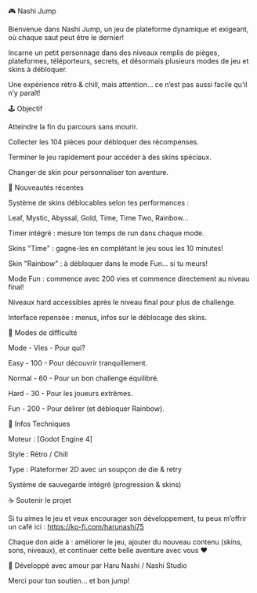 🎮 Nashi Jump

Bienvenue dans Nashi Jump, un jeu de plateforme dynamique et exigeant, où chaque saut peut être le dernier!

Incarne un petit personnage dans des niveaux remplis de pièges, plateformes, téléporteurs, secrets, et désormais plusieurs modes de jeu et skins à débloquer.

Une expérience rétro & chill, mais attention… ce n’est pas aussi facile qu’il n’y paraît!


🕹️ Objectif

Atteindre la fin du parcours sans mourir.

Collecter les 104 pièces pour débloquer des récompenses.

Terminer le jeu rapidement pour accéder à des skins spéciaux.

Changer de skin pour personnaliser ton aventure.


🌟 Nouveautés récentes

Système de skins déblocables selon tes performances :

Leaf, Mystic, Abyssal, Gold, Time, Time Two, Rainbow...

Timer intégré : mesure ton temps de run dans chaque mode.

Skins "Time" : gagne-les en complétant le jeu sous les 10 minutes!

Skin "Rainbow" : à débloquer dans le mode Fun... si tu meurs!

Mode Fun : commence avec 200 vies et commence directement au niveau final!

Niveaux hard accessibles après le niveau final pour plus de challenge.

Interface repensée : menus, infos sur le déblocage des skins.


🔧 Modes de difficulté

Mode - Vies - Pour qui?

Easy   - 100 - Pour découvrir tranquillement.

Normal - 60  - Pour un bon challenge équilibré.

Hard   - 30  - Pour les joueurs extrêmes.

Fun    - 200 - Pour délirer (et débloquer Rainbow).


👾 Infos Techniques

Moteur : [Godot Engine 4]

Style : Rétro / Chill

Type : Plateformer 2D avec un soupçon de die & retry

Système de sauvegarde intégré (progression & skins)


☕ Soutenir le projet

Si tu aimes le jeu et veux encourager son développement, tu peux m’offrir un café ici : https://ko-fi.com/harunashi75

Chaque don aide à : améliorer le jeu, ajouter du nouveau contenu (skins, sons, niveaux), et continuer cette belle aventure avec vous ❤️


👤 Développé avec amour par Haru Nashi / Nashi Studio

Merci pour ton soutien… et bon jump!
